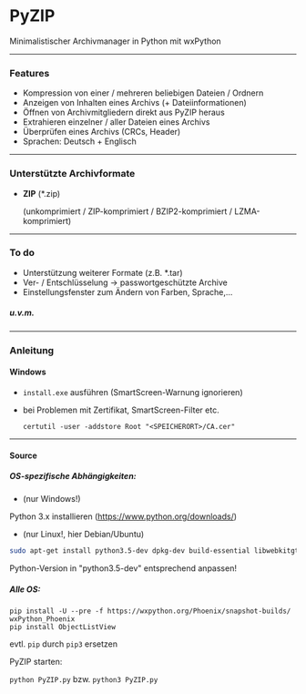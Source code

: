 # PyZIP
Minimalistischer Archivmanager in Python mit wxPython
***
### Features

- Kompression von einer / mehreren beliebigen Dateien / Ordnern
- Anzeigen von Inhalten eines Archivs (+ Dateiinformationen)
- Öffnen von Archivmitgliedern direkt aus PyZIP heraus
- Extrahieren einzelner / aller Dateien eines Archivs
- Überprüfen eines Archivs (CRCs, Header)
- Sprachen: Deutsch + Englisch

***
### Unterstützte Archivformate

- **ZIP** (*.zip)

  (unkomprimiert / ZIP-komprimiert / BZIP2-komprimiert / LZMA-komprimiert)

***
### To do

- Unterstützung weiterer Formate (z.B. *.tar)
- Ver- / Entschlüsselung -> passwortgeschützte Archive
- Einstellungsfenster zum Ändern von Farben, Sprache,...

##### u.v.m.

***
### Anleitung

#### Windows

- ``install.exe`` ausführen (SmartScreen-Warnung ignorieren)

- bei Problemen mit Zertifikat, SmartScreen-Filter etc.

  ``certutil -user -addstore Root "<SPEICHERORT>/CA.cer"``

***
#### Source

##### OS-spezifische Abhängigkeiten:

- (nur Windows!)

Python 3.x installieren (https://www.python.org/downloads/)

- (nur Linux!, hier Debian/Ubuntu)

```bash
sudo apt-get install python3.5-dev dpkg-dev build-essential libwebkitgtk-dev libjpeg-dev libtiff-dev libgtk2.0-dev libsdl1.2-dev libgstreamer-plugins-base0.10-dev libnotify-dev freeglut3 freeglut3-dev python3-pip python3-setuptools
```
Python-Version in "python3.5-dev" entsprechend anpassen!


##### Alle OS:
```
pip install -U --pre -f https://wxpython.org/Phoenix/snapshot-builds/ wxPython_Phoenix
pip install ObjectListView
```
evtl. ``pip`` durch ``pip3`` ersetzen

PyZIP starten:

``python PyZIP.py`` bzw. ``python3 PyZIP.py``
